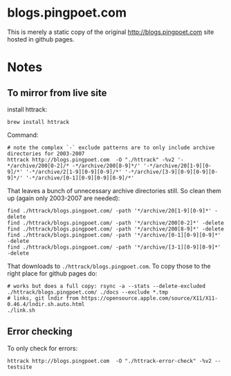 # blogs.pingpoet.com
This is merely a static copy of the original http://blogs.pingpoet.com site hosted in github pages.



# Notes

## To mirror from live site

install httrack:

    brew install httrack

Command:

    # note the complex `-` exclude patterns are to only include archive directories for 2003-2007
    httrack http://blogs.pingpoet.com  -O "./httrack" -%v2 '-*/archive/200[0-2]/* -*/archive/200[8-9]*/' '-*/archive/20[1-9][0-9]/*' '-*/archive/2[1-9][0-9][0-9]/*' '-*/archive/[3-9][0-9][0-9][0-9]*/' '-*/archive/[0-1][0-9][0-9][0-9]/*'

That leaves a bunch of unnecessary archive directories still. So clean them up (again only 2003-2007 are needed):

    find ./httrack/blogs.pingpoet.com/ -path '*/archive/20[1-9][0-9]*' -delete
    find ./httrack/blogs.pingpoet.com/ -path '*/archive/200[0-2]*' -delete
    find ./httrack/blogs.pingpoet.com/ -path '*/archive/200[8-9]*' -delete
    find ./httrack/blogs.pingpoet.com/ -path '*/archive/[0-1][0-9][0-9]*' -delete
    find ./httrack/blogs.pingpoet.com/ -path '*/archive/[3-1][0-9][0-9]*' -delete

That downloads to `./httrack/blogs.pingpoet.com`. To copy those to the right place for github pages do:

    # works but does a full copy: rsync -a --stats --delete-excluded ./httrack/blogs.pingpoet.com/ ./docs --exclude *.tmp
    # links, git lndir from https://opensource.apple.com/source/X11/X11-0.46.4/lndir.sh.auto.html
    ./link.sh


## Error checking
To only check for errors:

    httrack http://blogs.pingpoet.com  -O "./httrack-error-check" -%v2 --testsite
